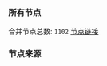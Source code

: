 ### 所有节点
合并节点总数: `1102`
[节点链接](https://raw.githubusercontent.com/rzhy1/11/master/sub/sub_merge_base64.txt)

### 节点来源
